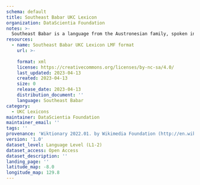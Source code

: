 ```yaml
---
schema: default
title: Southeast Babar UKC Lexicon
organization: DataScientia Foundation
notes: >-
  Southeast Babar is a language from the Austronesian family, spoken in Oceania. The UKC Lexicon of Southeast Babar is represented as a lexico-semantic network. It consists of words, word senses, synsets, as well as sense-level and synset-level relationships.
resources:
  - name: Southeast Babar UKC Lexicon LMF format
    url: >-
      
    format: xml
    license: https://creativecommons.org/licenses/by-nc-sa/4.0/
    last_updated: 2023-04-13
    created: 2023-04-13
    size: 0
    release_date: 2023-04-13
    distribution_document: ''
    language: Southeast Babar
category:
  - UKC Lexicons
maintainer: DataScientia Foundation
maintainer_email: ''
tags: ''
provenance: 'Wiktionary 2022.01. by Wikimedia Foundation (http://en.wiktionary.org); Princeton WordNet 2.1 by Princeton University (https://wordnet.princeton.edu)'
version: '1.0'
dataset_level: Language Level (L1-2)
dataset_access: Open Access
dataset_description: ''
landing_page: ''
latitude_map: -8.0
longitude_map: 129.8
---
```

